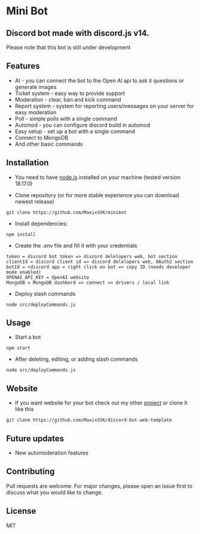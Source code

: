 # Mini Bot

## Discord bot made with discord.js v14.
Please note that this bot is still under development

## Features
 - AI - you can connect the bot to the Open AI api to ask it questions or generate images
 - Ticket system - easy way to provide support
 - Moderation - clear, ban and kick command
 - Report system - system for reporting users/messages on your server for easy moderation
 - Poll - simple polls with a single command
 - Automod - you can configure discord build in automod
 - Easy setup - set up a bot with a single command
 - Connect to MongoDB
 - And other basic commands

## Installation
 - You need to have [node.js](https://nodejs.org/) installed on your machine (tested version 18.17.0)

 - Clone repository (or for more stable experience you can download newest release)
```
git clone https://github.com/MaxixSVK/minibot
```

- Install dependencies:
```
npm install
```

 - Create the .env file and fill it with your credentials
 ```
token = discord bot token => discord delelopers web, bot section
clientId = discord client id => discord delelopers web, OAuth2 section
botId = <discord app = right click on bot => copy ID (needs developer mode enabled)
OPENAI_API_KEY = OpenAI website
MongoDB = MongoDB dashbord => connect => drivers / local link
 ```

 - Deploy slash commands
```
node src/deployCommands.js
```

## Usage
 - Start a bot
```
npm start
```

- After deleting, editing, or adding slash commands
```
node src/deployCommands.js
```

## Website
 - If you want website for your bot check out my other [project](https://github.com/MaxixSVK/discord-bot-web-template.git) or clone it like this
```
git clone https://github.com/MaxixSVK/discord-bot-web-template
```

## Future updates
 - New automoderation features

## Contributing

Pull requests are welcome. For major changes, please open an issue first
to discuss what you would like to change.

## License

MIT
